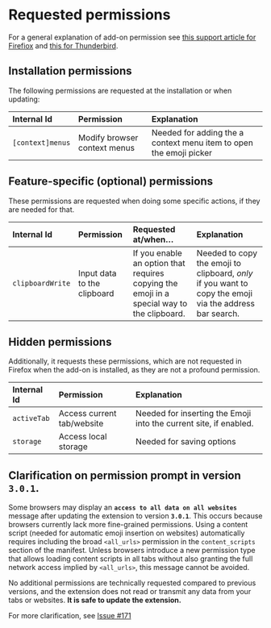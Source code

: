 # Requested permissions

For a general explanation of add-on permission see [this support article for Firefiox](https://support.mozilla.org/kb/permission-request-messages-firefox-extensions) and [this for Thunderbird](https://support.mozilla.org/kb/permission-request-messages-thunderbird-extensions).

## Installation permissions

The following permissions are requested at the installation or when updating:

| Internal Id      | Permission                   | Explanation                                                        |
|:-----------------|:-----------------------------|:-------------------------------------------------------------------|
| `[context]menus` | Modify browser context menus | Needed for adding the a context menu item to open the emoji picker |

## Feature-specific (optional) permissions

These permissions are requested when doing some specific actions, if they are needed for that.

| Internal Id      | Permission                  | Requested at/when…                                                                            | Explanation                                                                                                                                                                                      |
|:-----------------|:----------------------------|:----------------------------------------------------------------------------------------------|:-------------------------------------------------------------------------------------------------------------------------------------------------------------------------------------------------|
| `clipboardWrite` | Input data to the clipboard | If you enable an option that requires copying the emoji in a special way to the clipboard. | Needed to copy the emoji to clipboard, _only_ if you want to copy the emoji via the address bar search. |

## Hidden permissions

Additionally, it requests these permissions, which are not requested in Firefox when the add-on is installed, as they are not a profound permission.

| Internal Id | Permission                 | Explanation                                                       |
|:------------|:---------------------------|:------------------------------------------------------------------|
| `activeTab` | Access current tab/website | Needed for inserting the Emoji into the current site, if enabled. |
| `storage`   | Access local storage       | Needed for saving options                                         |

## Clarification on permission prompt in version `3.0.1`.

Some browsers may display an **`access to all data on all websites`** message after updating the extension to version **`3.0.1`**.
This occurs because browsers currently lack more fine-grained permissions. Using a content script (needed for automatic emoji insertion on websites) automatically requires including the broad `<all_urls>` permission in the `content_scripts` section of the manifest.
Unless browsers introduce a new permission type that allows loading content scripts in all tabs without also granting the full network access implied by `<all_urls>`, this message cannot be avoided.

No additional permissions are technically requested compared to previous versions, and the extension does not read or transmit any data from your tabs or websites.
**It is safe to update the extension.**

For more clarification, see [Issue #171](https://github.com/rugk/awesome-emoji-picker/issues/171)